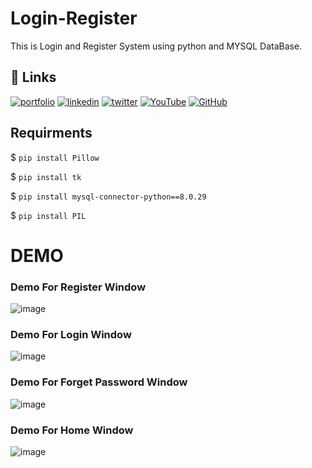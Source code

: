 # Login-Register
This is Login and Register System using python and MYSQL  DataBase.

## 🔗 Links

[![portfolio](https://img.shields.io/badge/my_portfolio-1dcf57?style=for-the-badge&logo=ko-fi&logoColor=white)](https://amrit-giri.com.np/)
[![linkedin](https://img.shields.io/badge/linkedin-0A66C2?style=for-the-badge&logo=linkedin&logoColor=white)](https://www.linkedin.com/in/amrit-giri-6a2500198/)
[![twitter](https://img.shields.io/badge/twitter-1DA1F2?style=for-the-badge&logo=twitter&logoColor=white)](https://twitter.com/AmritGi56713133)
[![YouTube](https://img.shields.io/badge/youtube-ffffff?style=for-the-badge&logo=youtube&logoColor=red)](https://m.youtube.com/channel/UCVme0WEkXsjIUJXMQPx_iHA?sub_confirmation=1)
[![GitHub](https://img.shields.io/badge/github-ffffff?style=for-the-badge&logo=github&logoColor=black)](https://github.com/Amrit-Giri/)


## Requirments
$ `pip install Pillow`

$ `pip install tk`

$ `pip install mysql-connector-python==8.0.29`

$ `pip install PIL`

# DEMO

### Demo For Register Window
![image](https://user-images.githubusercontent.com/85377404/171637360-43f383b0-65f4-4598-9d5c-40bd9533c045.png)

### Demo For Login Window
![image](https://user-images.githubusercontent.com/85377404/171637476-f84eac14-d8d8-486d-a558-f7dc872be1cb.png)

### Demo For Forget Password Window
![image](https://user-images.githubusercontent.com/85377404/171637616-a3d84a05-1eb4-4782-abcf-c04ac7121735.png)

### Demo For Home Window
![image](https://user-images.githubusercontent.com/85377404/171637787-1e0fa424-a501-4901-b030-0ccf5648da0c.png)

